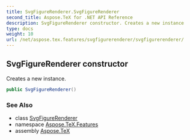 ```yaml
---
title: SvgFigureRenderer.SvgFigureRenderer
second_title: Aspose.TeX for .NET API Reference
description: SvgFigureRenderer constructor. Creates a new instance
type: docs
weight: 10
url: /net/aspose.tex.features/svgfigurerenderer/svgfigurerenderer/
---
```

## SvgFigureRenderer constructor

Creates a new instance.

```csharp
public SvgFigureRenderer()
```

### See Also

* class [SvgFigureRenderer](../)
* namespace [Aspose.TeX.Features](../../svgfigurerenderer/)
* assembly [Aspose.TeX](../../../)



